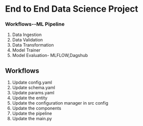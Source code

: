 # End to End Data Science Project 

### Workflows--ML Pipeline 

1. Data Ingestion 
2. Data Validation
3. Data Transformation 
4. Model Trainer 
5. Model Evaluation- MLFLOW,Dagshub

## Workflows

1. Update config.yaml
2. Update schema.yaml
3. Update params.yaml
4. Update the entity
5. Update the configuration manager in src config
6. Update the components
7. Update the pipeline 
8. Update the main.py